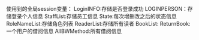使用到的全局session变量：
LoginINFO:存储是否登录成功
LOGINPERSON：存储登录个人信息
StaffList:存储员工信息
State:每次增删改之后的状态信息
RoleNameList:存储角色列表
ReaderList:存储所有读者
BookList:
ReturnBook:一个用户的借阅信息
AllBWMethod:所有借阅信息